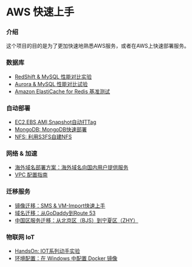 # AWS 快速上手

### 介绍
这个项目的目的是为了更加快速地熟悉AWS服务，或者在AWS上快速部署服务。

### 数据库

* [RedShift & MySQL 性能对比实验](RedShift_MySQL.md)
* [Aurora & MySQL 性能对比试验](Aurora-vs-MySQL.md)
* [Amazon ElastiCache for Redis 基准测试](redis_benchmark.md)

### 自动部署

* [EC2,EBS,AMI,Snapshot自动打Tag](EC2_Auto_Tag.md)
* [MongoDB: MongoDB快速部署](MangoDB.md)
* [NFS: 利用S3FS自建NFS](S3fs.md)

### 网络 & 加速

* [海外域名部署方案：海外域名向国内用户提供服务](ByPassICP.md)
* [VPC 配置指南](vpc_guide.md)

### 迁移服务

* [镜像迁移：SMS & VM-Import快速上手](SMS_vm-import.md)
* [域名迁移：从GoDaddy到Route 53](TransferDomainRoute53.md)
* [中国区服务迁移：从北京区（BJS）到宁夏区（ZHY）](BJStoZHY.md)

### 物联网 IoT
* <a href="https://chinalabs.github.io/aws-iot-labs/" target="_blank">HandsOn: IOT系列动手实验</a>
* [环境配置：在 Windows 中配置 Docker 镜像](DockerGuide.md)

